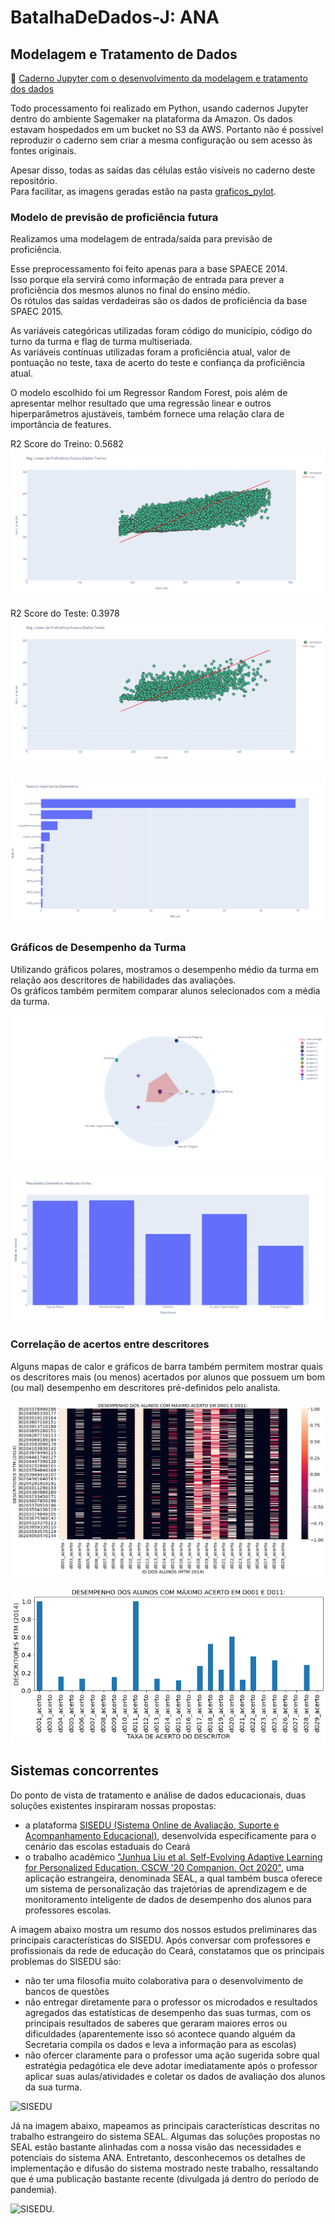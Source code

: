 # BatalhaDeDados-J: ANA


## Modelagem e Tratamento de Dados

:blue_book: [Caderno Jupyter com o desenvolvimento da modelagem e tratamento dos dados](modelagem_datavis.ipynb)

Todo processamento foi realizado em Python, usando cadernos Jupyter dentro do ambiente Sagemaker na plataforma da Amazon.
Os dados estavam hospedados em um bucket no S3 da AWS.
Portanto não é possível reproduzir o caderno sem criar a mesma configuração ou sem acesso às fontes originais.

Apesar disso, todas as saídas das células estão visíveis no caderno deste repositório.  
Para facilitar, as imagens geradas estão na pasta [graficos_pylot](./graficos_pylot/).


### Modelo de previsão de proficiência futura

Realizamos uma modelagem de entrada/saída para previsão de proficiência.  

Esse preprocessamento foi feito apenas para a base SPAECE 2014.  
Isso porque ela servirá como informação de entrada para prever a proficiência dos mesmos alunos no final do ensino médio.  
Os rótulos das saídas verdadeiras são os dados de proficiência da base SPAEC 2015.

As variáveis categóricas utilizadas foram código do município, código do turno da turma e flag de turma multiseriada.  
As variáveis contínuas utilizadas foram a proficiência atual, valor de pontuação no teste, taxa de acerto do teste e confiança da proficiência atual.

O modelo escolhido foi um Regressor Random Forest, pois além de apresentar melhor resultado que uma regressão linear e outros hiperparâmetros ajustáveis, também fornece uma relação clara de importância de features.

R2 Score do Treino: 0.5682
![Previsão de proficiência (treino)](./graficos_pylot/reg_treino.png)


R2 Score do Teste: 0.3978
![Previsão de proficiência (teste)](./graficos_pylot/reg_teste.png)

![Feature Importance](./graficos_pylot/feature_importance.png)


### Gráficos de Desempenho da Turma

Utilizando gráficos polares, mostramos o desempenho médio da turma em relação aos descritores de habilidades das avaliações.  
Os gráficos também permitem comparar alunos selecionados com a média da turma.

![Polar Chart Geometria.](./graficos_pylot/polar_chart_geometria.png)

![Bar Chart Geometria.](./graficos_pylot/barchart_geometria.png)


### Correlação de acertos entre descritores

Alguns mapas de calor e gráficos de barra também permitem mostrar quais os descritores mais (ou menos) acertados por alunos que possuem um bom (ou mal) desempenho em descritores pré-definidos pelo analista.

![Heatmap descritores](./graficos_pylot/heatmap_acertos_d001_d011.png)

![Bar Chart descritores.](./graficos_pylot/barchart_acertos_d001_d011_media.png)


## Sistemas concorrentes 
Do ponto de vista de tratamento e análise de dados educacionais, duas soluções existentes inspiraram nossas propostas:
- a plataforma [SISEDU (Sistema Online de Avaliação, Suporte e Acompanhamento Educacional)](https://sisedu.ced.ce.gov.br/), desenvolvida especificamente para o cenário das escolas estaduais do Ceará
- o trabalho acadêmico ["Junhua Liu et al. Self-Evolving Adaptive Learning for Personalized Education. CSCW '20 Companion. Oct 2020"](https://dl.acm.org/doi/pdf/10.1145/3406865.3418326), uma aplicação estrangeira, denominada SEAL, a qual também busca oferece um sistema de personalização das trajetórias de aprendizagem e de monitoramento inteligente de dados de desempenho dos alunos para professores escolas.

A imagem abaixo mostra um resumo dos nossos estudos preliminares das principais características do SISEDU.
Após conversar com professores e profissionais da rede de educação do Ceará, constatamos que os principais problemas do SISEDU são:
- não ter uma filosofia muito colaborativa para o desenvolvimento de bancos de questões
- não entregar diretamente para o professor os microdados e resultados agregados das estatísticas de desempenho das suas turmas, com os principais resultados de saberes que geraram maiores erros ou dificuldades (aparentemente isso só acontece quando alguém da Secretaria compila os dados e leva a informação para as escolas)
- não ofercer claramente para o professor uma ação sugerida sobre qual estratégia pedagótica ele deve adotar imediatamente após o professor aplicar suas aulas/atividades e coletar os dados de avaliação dos alunos da sua turma.

![SISEDU](https://drive.google.com/uc?export=view&id=1NaUMLb6JcFdzYEeuJdjtKzsU7NbHaIzS)

Já na imagem abaixo, mapeamos as principais características descritas no trabalho estrangeiro do sistema SEAL.
Algumas das soluções propostas no SEAL estão bastante alinhadas com a nossa visão das necessidades e potenciais do sistema ANA.
Entretanto, desconhecemos os detalhes de implementação e difusão do sistema mostrado neste trabalho, ressaltando que é uma publicação bastante recente (divulgada já dentro do período de pandemia).

<img src="https://drive.google.com/uc?export=view&id=1o99MgP_JrlpWJgqFoyvrC1FhZvN9kK3M" alt="SISEDU." width="800px"/> 
